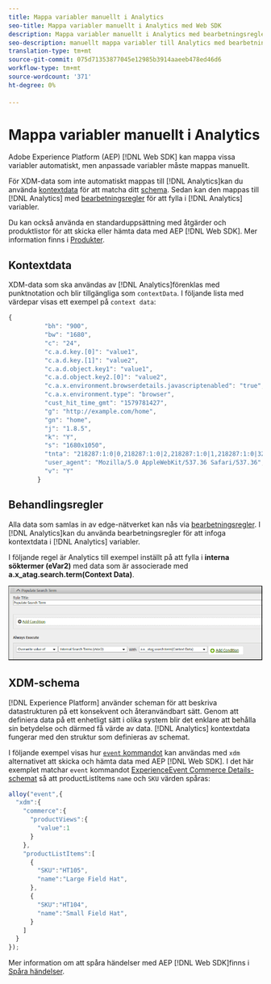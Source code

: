 ```yaml
---
title: Mappa variabler manuellt i Analytics
seo-title: Mappa variabler manuellt i Analytics med Web SDK
description: Mappa variabler manuellt i Analytics med bearbetningsregler
seo-description: manuellt mappa variabler till Analytics med bearbetningsregler med Web SDK
translation-type: tm+mt
source-git-commit: 075d71353877045e12985b3914aaeeb478ed46d6
workflow-type: tm+mt
source-wordcount: '371'
ht-degree: 0%

---
```



# Mappa variabler manuellt i Analytics

Adobe Experience Platform (AEP) [!DNL Web SDK] kan mappa vissa variabler automatiskt, men anpassade variabler måste mappas manuellt.

För XDM-data som inte automatiskt mappas till [!DNL Analytics]kan du använda [kontextdata](https://docs.adobe.com/content/help/en/analytics/implementation/vars/page-vars/contextdata.html) för att matcha ditt [schema](https://docs.adobe.com/content/help/en/experience-platform/xdm/schema/composition.html). Sedan kan den mappas till [!DNL Analytics] med [bearbetningsregler](https://docs.adobe.com/content/help/en/analytics/admin/admin-tools/processing-rules/processing-rules-configuration/t-processing-rules.html) för att fylla i [!DNL Analytics] variabler.

Du kan också använda en standarduppsättning med åtgärder och produktlistor för att skicka eller hämta data med AEP [!DNL Web SDK]. Mer information finns i [Produkter](https://docs.adobe.com/content/help/en/experience-platform/edge/implement/commerce.html).

## Kontextdata

XDM-data som ska användas av [!DNL Analytics]förenklas med punktnotation och blir tillgängliga som `contextData`. I följande lista med värdepar visas ett exempel på `context data`:

```javascript
{
          "bh": "900",
          "bw": "1680",
          "c": "24",
          "c.a.d.key.[0]": "value1",
          "c.a.d.key.[1]": "value2",
          "c.a.d.object.key1": "value1",
          "c.a.d.object.key2.[0]": "value2",
          "c.a.x.environment.browserdetails.javascriptenabled": "true",
          "c.a.x.environment.type": "browser",
          "cust_hit_time_gmt": "1579781427",
          "g": "http://example.com/home",
          "gn": "home",
          "j": "1.8.5",
          "k": "Y",
          "s": "1680x1050",
          "tnta": "218287:1:0|0,218287:1:0|2,218287:1:0|1,218287:1:0|32767,218287:1:0|1,218287:1:0|0,218287:1:0|1,218287:1:0|0,218287:1:0|1",
          "user_agent": "Mozilla/5.0 AppleWebKit/537.36 Safari/537.36",
          "v": "Y"
        }
```

## Behandlingsregler

Alla data som samlas in av edge-nätverket kan nås via [bearbetningsregler](https://docs.adobe.com/content/help/en/analytics/admin/admin-tools/processing-rules/processing-rules-configuration/t-processing-rules.html). I [!DNL Analytics]kan du använda bearbetningsregler för att infoga kontextdata i [!DNL Analytics] variabler.

I följande regel är Analytics till exempel inställt på att fylla i **interna söktermer (eVar2)** med data som är associerade med **a.x_atag.search.term(Context Data)**.

![](assets/examplerule.png)


## XDM-schema

[!DNL Experience Platform] använder scheman för att beskriva datastrukturen på ett konsekvent och återanvändbart sätt. Genom att definiera data på ett enhetligt sätt i olika system blir det enklare att behålla sin betydelse och därmed få värde av data. [!DNL Analytics] kontextdata fungerar med den struktur som definieras av schemat.

I följande exempel visas hur [`event` kommandot](https://docs.adobe.com/content/help/en/experience-platform/edge/fundamentals/tracking-events.html) kan användas med `xdm` alternativet att skicka och hämta data med AEP [!DNL Web SDK]. I det här exemplet matchar `event` kommandot [ExperienceEvent Commerce Details-schemat](https://github.com/adobe/xdm/blob/1c22180490558e3c13352fe3e0540cb7e93c69ca/docs/reference/context/experienceevent-commerce.schema.md) så att productListItems `name` och `SKU` värden spåras:


```javascript
alloy("event",{
  "xdm":{
    "commerce":{
      "productViews":{
        "value":1
      }
    },
    "productListItems":[
      {
        "SKU":"HT105",
        "name":"Large Field Hat",
      },
      {
        "SKU":"HT104",
        "name":"Small Field Hat",
      }
    ]
  }
});
```

Mer information om att spåra händelser med AEP [!DNL Web SDK]finns i [Spåra händelser](https://docs.adobe.com/content/help/en/experience-platform/edge/fundamentals/tracking-events.html).
